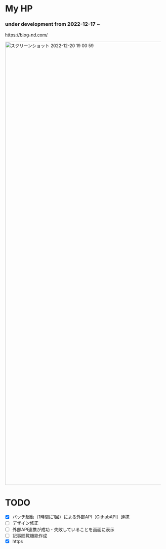 # My HP
### under development from 2022-12-17 ~

https://blog-nd.com/

<img width="1430" alt="スクリーンショット 2022-12-20 19 00 59" src="https://user-images.githubusercontent.com/72916511/208640131-de7156a8-9065-410b-9693-b9e13c85bada.png">

# TODO

- [x] バッチ起動（1時間に1回）による外部API（GithubAPI）連携
- [ ] デザイン修正
- [ ] 外部API連携が成功・失敗していることを画面に表示
- [ ] 記事閲覧機能作成
- [x] https
